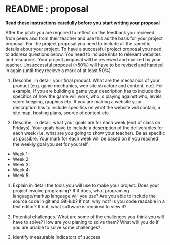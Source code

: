 # README : proposal

__Read these instructions carefully before you start writing your proposal__

After the pitch you are required to reflect on the feedback you recieved from peers and from their teacher and use this as the basis for your project proposal. For the project proposal you need to include all the specific details about your project. To have a successful project proposal you need to address questions below. You need to include links to relevant websites and resources. Your project proposal will be reviewed and marked by your teacher. Unsuccessful proposal (<50%) will have to be revised and handed in again (until they recieve a mark of at least 50%).

1. Describe, in detail, your final product. What are the mechanics of your product (e.g. game mechanics, web site structure and content, etc). For example, if you are building a game your description has to include the specifics of how the game will work, who is playing against who, levels, score keeping, graphics etc. If you are making a website your description has to include specifics on what the website will contain, a site map, hosting plans, source of content etc.

1. Describe, in detail, what your goals are for each week (end of class on Fridays). Your goals have to include a description of the deliverables for each week (i.e. what are you going to show your teacher). Be as specific as possible. Your mark for each week will be based on if you reached the weekly goal you set for yourself. 
  * Week 1:
  * Week 2:
  * Week 3:
  * Week 4:
  * Week 5:
  
1. Explain in detail the tools you will use to make your project. Does your project involve programing? If if does, what programing language/markup language will you use? Are you able to include the source code in git and GitHub? If not, why not? Is you code readable in a text editor? If not, what software is required to view it?

1. Potential challenges. What are some of the challenges you think you will have to solve? How are you planing to solve them? What will you do if you are unable to solve some challenges?

1. Identify measurable indicators of success

